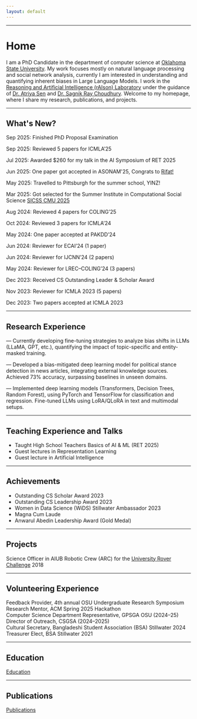 ```yaml
---
layout: default
---
```



---


# Home

I am a PhD Candidate in the department of computer science at [Oklahoma State University](https://go.okstate.edu). My work focuses mostly on natural language processing and social network analysis, currently I am interested in understanding and quantifying inherent biases in Large Language Models. I work in the [Reasoning and Artificial Intelligence (rAIson) Laboratory](https://cas.okstate.edu/computer_science/about_us/dr_sen_lab/research_team.html) under the guidance of [Dr. Atriya Sen](https://experts.okstate.edu/atriya.sen) and [Dr. Sagnik Ray Choudhury](https://sagnik.github.io). Welcome to my homepage, where I share my research, publications, and projects.

---
<h2>What's New?</h2>
<div id="whats-new">
  <p><span class="date">Sep 2025:</span> Finished PhD Proposal Examination</p>
  <p><span class="date">Sep 2025:</span> Reviewed 5 papers for ICMLA’25</p>
  <p><span class="date">Jul 2025:</span> Awarded $260 for my talk in the AI Symposium of RET 2025</p>
  <p><span class="date">Jun 2025:</span> One paper got accepted in ASONAM'25, Congrats to <a href="https://copotronicrifat.github.io" target="_blank">Rifat!</a></p>
  <p><span class="date">May 2025:</span> Travelled to Pittsburgh for the summer school, YINZ!</p>
  <p><span class="date">Mar 2025:</span> Got selected for the Summer Institute in Computational Social Science <a href="https://sicss.io/2025/cmu/people" target="_blank">SICSS CMU 2025</a></p>
  <p><span class="date">Aug 2024:</span> Reviewed 4 papers for COLING’25</p>
  <p><span class="date">Oct 2024:</span> Reviewed 3 papers for ICMLA’24</p>
  <p><span class="date">May 2024:</span> One paper accepted at PAKDD’24</p>
  <p><span class="date">Jun 2024:</span> Reviewer for ECAI’24 (1 paper)</p>
  <p><span class="date">Jun 2024:</span> Reviewer for IJCNN’24 (2 papers)</p>
  <p><span class="date">May 2024:</span> Reviewer for LREC–COLING’24 (3 papers)</p>
  <p><span class="date">Dec 2023:</span> Received CS Outstanding Leader & Scholar Award</p>
  <p><span class="date">Nov 2023:</span> Reviewer for ICMLA 2023 (5 papers)</p>
  <p><span class="date">Dec 2023:</span> Two papers accepted at ICMLA 2023</p>
</div>


---

<h2 id="research-experience">Research Experience</h2>

<div class="research-list">
  <p>— Currently developing fine-tuning strategies to analyze bias shifts in LLMs (LLaMA, GPT, etc.), quantifying the impact of topic-specific and entity-masked training.</p>
  <p>— Developed a bias-mitigated deep learning model for political stance detection in news articles, integrating external knowledge sources. Achieved 73% accuracy, surpassing baselines in unseen domains.</p>
  <p>— Implemented deep learning models (Transformers, Decision Trees, Random Forest), using PyTorch and TensorFlow for classification and regression. Fine-tuned LLMs using LoRA/QLoRA in text and multimodal setups.</p>
</div>

---

<h2 id="teaching-experience-and-talks">Teaching Experience and Talks</h2>

* Taught High School Teachers Basics of AI & ML (RET 2025)
* Guest lectures in Representation Learning
* Guest lecture in Artificial Intelligence

---

<h2 id="achievements">Achievements</h2>

* Outstanding CS Scholar Award 2023
* Outstanding CS Leadership Award 2023
* Women in Data Science (WiDS) Stillwater Ambassador 2023
* Magna Cum Laude
* Anwarul Abedin Leadership Award (Gold Medal)

---

<h2 id="projects">Projects</h2>

Science Officer in AIUB Robotic Crew (ARC) for the [University Rover Challenge](https://urc.marssociety.org) 2018

---

<h2 id="volunteering-experience">Volunteering Experience</h2>

Feedback Provider, 4th annual OSU Undergraduate Research Symposium  
Research Mentor, ACM Spring 2025 Hackathon  
Computer Science Department Representative, GPSGA OSU (2024–25)  
Director of Outreach, CSGSA (2024–2025)  
Cultural Secretary, Bangladeshi Student Association (BSA) Stillwater 2024  
Treasurer Elect, BSA Stillwater 2021

---

<h2 id="education">Education</h2>

[Education](/education)

---

<h2 id="publications">Publications</h2>

[Publications](/publications)




